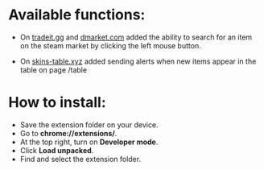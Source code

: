 # Available functions:
   - On [tradeit.gg](http://tradeit.gg) and [dmarket.com](https://dmarket.com/) added the ability to search for an item on the steam market by clicking the left mouse button.
   
   - On [skins-table.xyz](http://skins-table.xyz) added sending alerts when new items appear in the table on page /table
# How to install:
   - Save the extension folder on your device. 
   - Go to 
   **chrome://extensions/**.
   - At the top right, turn on 
   **Developer mode**.
   - Click 
   **Load unpacked**.
   - Find and select the extension folder.
